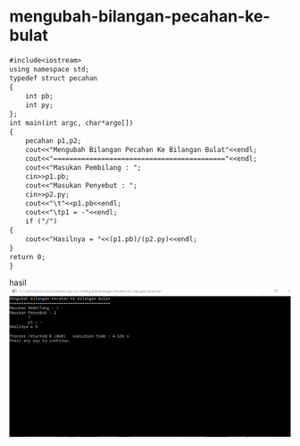 # mengubah-bilangan-pecahan-ke-bulat

    #include<iostream>
    using namespace std;
    typedef struct pecahan
    {
        int pb;
        int py;
    };
    int main(int argc, char*argo[])
    {
        pecahan p1,p2;
        cout<<"Mengubah Bilangan Pecahan Ke Bilangan Bulat"<<endl;
        cout<<"==========================================="<<endl;
        cout<<"Masukan Pembilang : ";
        cin>>p1.pb;
        cout<<"Masukan Penyebut : ";
        cin>>p2.py;
        cout<<"\t"<<p1.pb<<endl;
        cout<<"\tp1 = -"<<endl;
        if ("/")
    {
        cout<<"Hasilnya = "<<(p1.pb)/(p2.py)<<endl;
    }
    return 0;
    }
    
  hasil
  ![img](https://github.com/septianaana/mengubah-bilangan-pecahan-ke-bulat/blob/master/pecahan%20ke%20bulat.png?raw=true)

